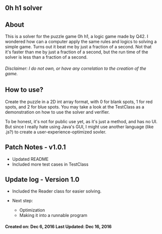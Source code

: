## 0h h1 solver
## About
This is a solver for the puzzle game 0h h1, a logic game made by Q42.
I wondered how can a computer apply the same rules and logics to solving a simple game.
Turns out it beat me by just a fraction of a second. 
Not that it's faster than me by just a fraction of a second, but the run time of the solver is less than a fraction of a second.

###### Disclaimer: I do not own, or have any correlation to the creation of the game.

## How to use?
Create the puzzle in a 2D int array format, with 0 for blank spots, 1 for red spots, and 2 for blue spots. 
You may take a look at the TestClass as a demonstration on how to use the solver and verifier.

To be honest, it's not for public use yet, as it's just a method, and has no UI.
But since I really hate using Java's GUI, I might use another language (like .js?) to create a user-experience-optimized sovler.

## Patch Notes - v1.0.1
- Updated README
- Included more test cases in TestClass

## Update log - Version 1.0
- Included the Reader class for easier solving.

- Next step: 
  + Optimization
  + Making it into a runnable program

#### Created on: Dec 6, 2016 Last Updated: Dec 16, 2016
